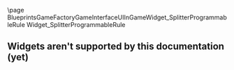 \page BlueprintsGameFactoryGameInterfaceUIInGameWidget_SplitterProgrammableRule Widget_SplitterProgrammableRule
## Widgets aren't supported by this documentation (yet)
